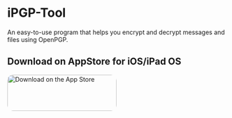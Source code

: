 # iPGP-Tool

An easy-to-use program that helps you encrypt and decrypt messages and files using OpenPGP.

## Download on AppStore for iOS/iPad OS

<a href="https://apps.apple.com/app/ipgp-tool/id6444059354" style="display: inline-block; overflow: hidden; border-radius: 13px; width: 250px; height: 83px;"><img src="https://apple-resources.s3.amazonaws.com/media-badges/download-on-the-app-store/black/en-us.svg" alt="Download on the App Store" style="border-radius: 13px; width: 250px; height: 83px;"></a>
